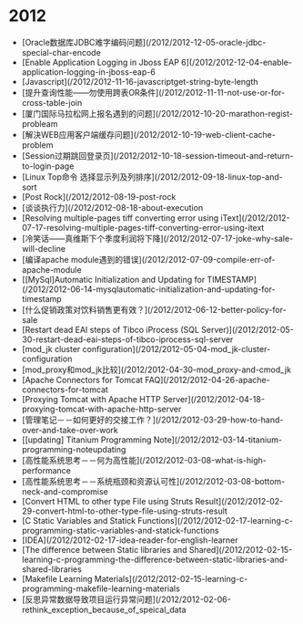 # 2012
* [Oracle数据库JDBC难字编码问题](/2012/2012-12-05-oracle-jdbc-special-char-encode
* [Enable Application Logging in Jboss EAP 6](/2012/2012-12-04-enable-application-logging-in-jboss-eap-6
* [Javascript](/2012/2012-11-16-javascriptget-string-byte-length
* [提升查询性能——勿使用跨表OR条件](/2012/2012-11-11-not-use-or-for-cross-table-join
* [厦门国际马拉松网上报名遇到的问题](/2012/2012-10-20-marathon-regist-probleam
* [解決WEB应用客户端缓存问题](/2012/2012-10-19-web-client-cache-problem
* [Session过期跳回登录页](/2012/2012-10-18-session-timeout-and-return-to-login-page
* [Linux Top命令 选择显示列及列排序](/2012/2012-09-18-linux-top-and-sort
* [Post Rock](/2012/2012-08-19-post-rock
* [谈谈执行力](/2012/2012-08-18-about-execution
* [Resolving multiple-pages tiff converting error using iText](/2012/2012-07-17-resolving-multiple-pages-tiff-converting-error-using-itext
* [冷笑话——真维斯下个季度利润将下降](/2012/2012-07-17-joke-why-sale-will-decline
* [编译apache module遇到的错误](/2012/2012-07-09-compile-err-of-apache-module
* [[MySql]Automatic Initialization and Updating for TIMESTAMP](/2012/2012-06-14-mysqlautomatic-initialization-and-updating-for-timestamp
* [什么促销政策对饮料销售更有效？](/2012/2012-06-12-better-policy-for-sale
* [Restart dead EAI steps of Tibco iProcess (SQL Server)](/2012/2012-05-30-restart-dead-eai-steps-of-tibco-iprocess-sql-server
* [mod_jk cluster configuration](/2012/2012-05-04-mod_jk-cluster-configuration
* [mod_proxy和mod_jk比较](/2012/2012-04-30-mod_proxy-and-cmod_jk
* [Apache Connectors for Tomcat FAQ](/2012/2012-04-26-apache-connectors-for-tomcat
* [Proxying Tomcat with Apache HTTP Server](/2012/2012-04-18-proxying-tomcat-with-apache-http-server
* [管理笔记－－如何更好的交接工作？](/2012/2012-03-29-how-to-hand-over-and-take-over-work
* [[updating] Titanium Programming Note](/2012/2012-03-14-titanium-programming-noteupdating
* [高性能系统思考－－何为高性能](/2012/2012-03-08-what-is-high-performance
* [高性能系统思考－－系统瓶颈和资源认可性](/2012/2012-03-08-bottom-neck-and-compromise
* [Convert HTML to other type File using Struts Result](/2012/2012-02-29-convert-html-to-other-type-file-using-struts-result
* [C Static Variables and Statick Functions](/2012/2012-02-17-learning-c-programming-static-variables-and-statick-functions
* [IDEA](/2012/2012-02-17-idea-reader-for-english-learner
* [The difference between Static libraries and Shared](/2012/2012-02-15-learning-c-programming-the-difference-between-static-libraries-and-shared-libraries
* [Makefile Learning Materials](/2012/2012-02-15-learning-c-programming-makefile-learning-materials
* [反思异常数据导致项目运行异常问题](/2012/2012-02-06-rethink_exception_because_of_speical_data
